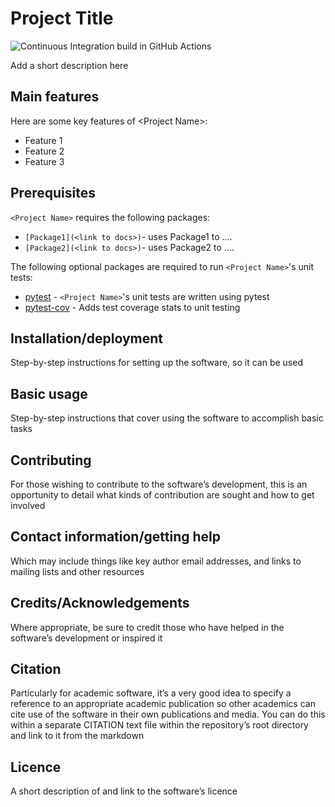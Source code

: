 # Project Title

![Continuous Integration build in GitHub Actions](https://github.com/CatherineMcGuire/streamlit-template/workflows/CI/badge.svg?branch=main)

Add a short description here

## Main features

Here are some key features of \<Project Name\>:

- Feature 1
- Feature 2
- Feature 3

## Prerequisites

`<Project Name>` requires the following packages:

- `[Package1](<link to docs>)`- uses Package1 to ....
- `[Package2](<link to docs>)`- uses Package2 to ....

The following optional packages are required to run `<Project Name>`'s unit tests:

- [pytest](https://docs.pytest.org/en/stable/) - `<Project Name>`'s unit tests are written using pytest
- [pytest-cov](https://pypi.org/project/pytest-cov/) - Adds test coverage stats to unit testing

## Installation/deployment 

Step-by-step instructions for setting up the software, so it can be used

## Basic usage 

Step-by-step instructions that cover using the software to accomplish basic tasks

## Contributing 

For those wishing to contribute to the software’s development, this is an opportunity to detail what kinds of contribution are sought and how to get involved

## Contact information/getting help 

Which may include things like key author email addresses, and links to mailing lists and other resources

## Credits/Acknowledgements 

Where appropriate, be sure to credit those who have helped in the software’s development or inspired it

## Citation 

Particularly for academic software, it’s a very good idea to specify a reference to an appropriate academic publication so other academics can cite use of the software in their own publications and media. You can do this within a separate CITATION text file within the repository’s root directory and link to it from the markdown

## Licence 

A short description of and link to the software’s licence
